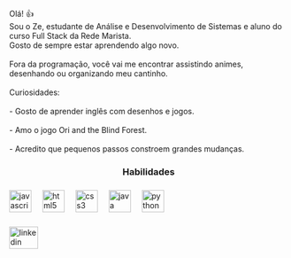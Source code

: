 
<h2 align="center"></h2>

###

<p align="left">Olá! 👍<br>Sou o Ze, estudante de Análise e Desenvolvimento de Sistemas e aluno do curso Full Stack da Rede Marista.<br>Gosto de sempre estar aprendendo algo novo.<br><br>Fora da programação, você vai me encontrar assistindo animes, desenhando ou organizando meu cantinho.<br><br>Curiosidades:<br><br>- Gosto de aprender inglês com desenhos e jogos.<br><br>- Amo o jogo Ori and the Blind Forest.<br><br>- Acredito que pequenos passos constroem grandes mudanças.</p>

###

<h3 align="center">Habilidades</h3>

###

<div align="left">
  <img src="https://cdn.jsdelivr.net/gh/devicons/devicon/icons/javascript/javascript-original.svg" height="40" alt="javascript logo"  />
  <img width="12" />
  <img src="https://cdn.jsdelivr.net/gh/devicons/devicon/icons/html5/html5-original.svg" height="40" alt="html5 logo"  />
  <img width="12" />
  <img src="https://cdn.jsdelivr.net/gh/devicons/devicon/icons/css3/css3-original.svg" height="40" alt="css3 logo"  />
  <img width="12" />
  <img src="https://cdn.jsdelivr.net/gh/devicons/devicon/icons/java/java-original.svg" height="40" alt="java logo"  />
  <img width="12" />
  <img src="https://cdn.jsdelivr.net/gh/devicons/devicon/icons/python/python-original.svg" height="40" alt="python logo"  />
</div>

###

<div align="left">
 <a href="https://www.linkedin.com/in/jose-vitor-8b4a1531b/" target="_blank"></a> <img src="https://raw.githubusercontent.com/maurodesouza/profile-readme-generator/master/src/assets/icons/social/linkedin/default.svg" width="52" height="40" alt="linkedin logo"/>
 <a href="https://www.instagram.com/123josevitor/" target="_blank"></a>
</div>

###

